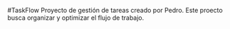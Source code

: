 #TaskFlow Proyecto de gestión de tareas creado por Pedro. Este proecto busca organizar y optimizar el flujo de trabajo.
